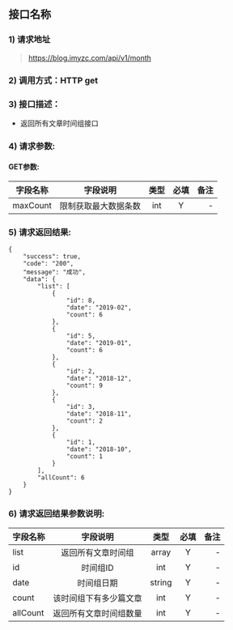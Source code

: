 

## 接口名称

### 1) 请求地址

>https://blog.imyzc.com/api/v1/month

### 2) 调用方式：HTTP get

### 3) 接口描述：

* 返回所有文章时间组接口

### 4) 请求参数:

#### GET参数:
|字段名称       |字段说明         |类型            |必填            |备注     |
| -------------|:--------------:|:--------------:|:--------------:| ------:|
|maxCount|限制获取最大数据条数|int|Y|-|



### 5) 请求返回结果:

```
{
    "success": true,
    "code": "200",
    "message": "成功",
    "data": {
        "list": [
            {
                "id": 8,
                "date": "2019-02",
                "count": 6
            },
            {
                "id": 5,
                "date": "2019-01",
                "count": 6
            },
            {
                "id": 2,
                "date": "2018-12",
                "count": 9
            },
            {
                "id": 3,
                "date": "2018-11",
                "count": 2
            },
            {
                "id": 1,
                "date": "2018-10",
                "count": 1
            }
        ],
        "allCount": 6
    }
}
```


### 6) 请求返回结果参数说明:
|字段名称       |字段说明         |类型            |必填            |备注     |
| -------------|:--------------:|:--------------:|:--------------:| ------:|
|list|返回所有文章时间组|array|Y|-|
|id|时间组ID|int|Y|-|
|date|时间组日期|string|Y|-|
|count|该时间组下有多少篇文章|int|Y|-|
|allCount|返回所有文章时间组数量|int|Y|-|

